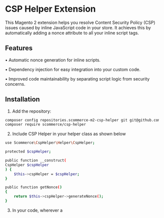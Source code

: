 # CSP Helper Extension

This Magento 2 extension helps you resolve Content Security Policy (CSP) issues caused by inline JavaScript code in your store. It achieves this by automatically adding a nonce attribute to all your inline script tags.

## Features
•  Automatic nonce generation for inline scripts.

•  Dependency injection for easy integration into your custom code.

•  Improved code maintainability by separating script logic from security concerns.


## Installation
1. Add the repository:

```bash
composer config repositories.scommerce-m2-csp-helper git git@github.com:scommercemage/m2-csp-helper.git
composer require scommerce/csp-helper
```

2. Include CSP Helper in your helper class as shown below
```bash
use Scommerce\CspHelper\Helper\CspHelper;

protected $cspHelper;

public function __construct(
CspHelper $cspHelper
) {
    $this->cspHelper = $cspHelper;
}

public function getNonce()
{
    return $this->cspHelper->generateNonce();
}
```

3. In your code, wherever a <script> tag is used, incorporate the helper class and append the getNonce function as shown below
```bash
<script type="text/javascript" <?= $helper->getNonce(); ?>>
       // Your script code here
</script>
```

**Important Note**

If the generateNonce() function fails to generate a nonce (potentially on Magento versions 2.4.6 and below), an empty string will be added to the nonce attribute. While this might work in some cases, it's not ideal from a security perspective.

**How it Works**

The extension utilises the **Scommerce\CspHelper\Helper\CspHelper** class. This class injects itself into your Helper, Block, or ViewModel classes using dependency injection. The **getNonce()** function within this class generates a unique, random string called a nonce. This nonce is then added as the nonce attribute to your inline script tags.

**Benefits**

•  Simplifies CSP compliance.

•  Reduces the risk of malicious script execution.

•  Improves code maintainability.

**Need Help**

If you require assistance with implementing this on your website to resolve CSP inline JavaScript errors, feel free to reach out to us via email at [support@scommerce-mage.com](mailto:support@scommerce-mage.com)
.

**Looking for a Complete Solution?**

For a comprehensive resolution of other CSP errors on your site, consider utilizing our [**CSP Whitelist Extension**](https://www.scommerce-mage.com/magento-2-csp-whitelisting.html). It provides the capability to whitelist URLs for any CSP directive directly from the Magento admin panel. Learn more about it [here](https://www.scommerce-mage.com/magento-2-csp-whitelisting.html).


**Disclaimer**

This extension is provided as-is with no warranty. It is recommended to thoroughly test the extension in a development environment before deploying it to a live store.
